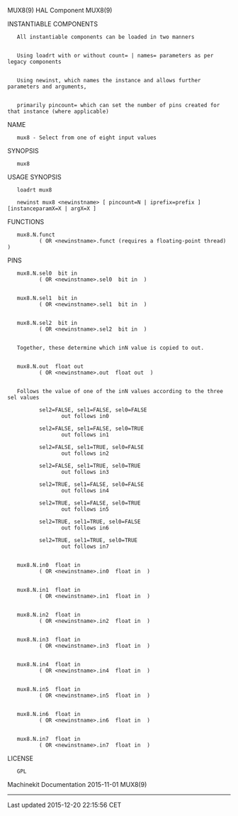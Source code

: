 MUX8(9) HAL Component MUX8(9)

INSTANTIABLE COMPONENTS

       All instantiable components can be loaded in two manners


       Using loadrt with or without count= | names= parameters as per legacy components


       Using newinst, which names the instance and allows further parameters and arguments,


       primarily pincount= which can set the number of pins created for that instance (where applicable)

NAME

       mux8 - Select from one of eight input values

SYNOPSIS

       mux8

USAGE SYNOPSIS

       loadrt mux8

       newinst mux8 <newinstname> [ pincount=N | iprefix=prefix ] [instanceparamX=X | argX=X ]

FUNCTIONS

       mux8.N.funct
              ( OR <newinstname>.funct (requires a floating-point thread) )

PINS

       mux8.N.sel0  bit in
              ( OR <newinstname>.sel0  bit in  )


       mux8.N.sel1  bit in
              ( OR <newinstname>.sel1  bit in  )


       mux8.N.sel2  bit in
              ( OR <newinstname>.sel2  bit in  )


       Together, these determine which inN value is copied to out.


       mux8.N.out  float out
              ( OR <newinstname>.out  float out  )


       Follows the value of one of the inN values according to the three sel values

              sel2=FALSE, sel1=FALSE, sel0=FALSE
                     out follows in0

              sel2=FALSE, sel1=FALSE, sel0=TRUE
                     out follows in1

              sel2=FALSE, sel1=TRUE, sel0=FALSE
                     out follows in2

              sel2=FALSE, sel1=TRUE, sel0=TRUE
                     out follows in3

              sel2=TRUE, sel1=FALSE, sel0=FALSE
                     out follows in4

              sel2=TRUE, sel1=FALSE, sel0=TRUE
                     out follows in5

              sel2=TRUE, sel1=TRUE, sel0=FALSE
                     out follows in6

              sel2=TRUE, sel1=TRUE, sel0=TRUE
                     out follows in7


       mux8.N.in0  float in
              ( OR <newinstname>.in0  float in  )


       mux8.N.in1  float in
              ( OR <newinstname>.in1  float in  )


       mux8.N.in2  float in
              ( OR <newinstname>.in2  float in  )


       mux8.N.in3  float in
              ( OR <newinstname>.in3  float in  )


       mux8.N.in4  float in
              ( OR <newinstname>.in4  float in  )


       mux8.N.in5  float in
              ( OR <newinstname>.in5  float in  )


       mux8.N.in6  float in
              ( OR <newinstname>.in6  float in  )


       mux8.N.in7  float in
              ( OR <newinstname>.in7  float in  )

LICENSE

       GPL

Machinekit Documentation 2015-11-01 MUX8(9)

------------------------------------------------------------------------

Last updated 2015-12-20 22:15:56 CET


